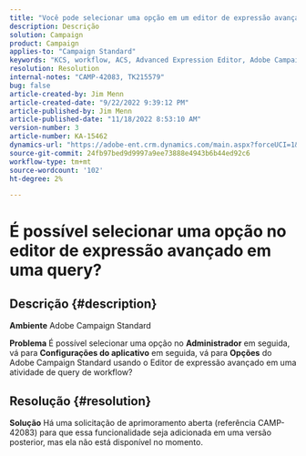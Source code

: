 ```yaml
---
title: "Você pode selecionar uma opção em um editor de expressão avançado em uma query?"
description: Descrição
solution: Campaign
product: Campaign
applies-to: "Campaign Standard"
keywords: "KCS, workflow, ACS, Advanced Expression Editor, Adobe Campaign Standard, opção de seleção, query, solução alternativa"
resolution: Resolution
internal-notes: "CAMP-42083, TK215579"
bug: false
article-created-by: Jim Menn
article-created-date: "9/22/2022 9:39:12 PM"
article-published-by: Jim Menn
article-published-date: "11/18/2022 8:53:10 AM"
version-number: 3
article-number: KA-15462
dynamics-url: "https://adobe-ent.crm.dynamics.com/main.aspx?forceUCI=1&pagetype=entityrecord&etn=knowledgearticle&id=3f6ed8fb-be3a-ed11-9db1-0022480866ad"
source-git-commit: 24fb97bed9d9997a9ee73888e4943b6b44ed92c6
workflow-type: tm+mt
source-wordcount: '102'
ht-degree: 2%

---
```


# É possível selecionar uma opção no editor de expressão avançado em uma query?

## Descrição {#description}


<b>Ambiente</b>
Adobe Campaign Standard

<b>Problema</b>
É possível selecionar uma opção no <b>Administrador</b> em seguida, vá para <b>Configurações do aplicativo</b> em seguida, vá para <b>Opções</b> do Adobe Campaign Standard usando o Editor de expressão avançado em uma atividade de query de workflow?


## Resolução {#resolution}


<b>Solução</b>
Há uma solicitação de aprimoramento aberta (referência CAMP-42083) para que essa funcionalidade seja adicionada em uma versão posterior, mas ela não está disponível no momento.
